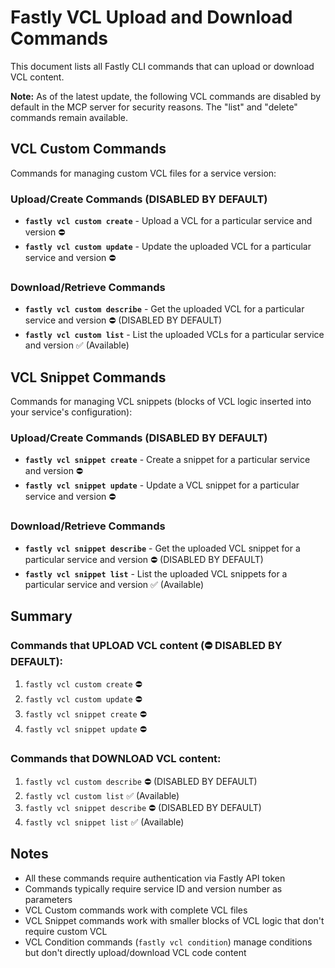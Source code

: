 # Fastly VCL Upload and Download Commands

This document lists all Fastly CLI commands that can upload or download VCL content.

**Note:** As of the latest update, the following VCL commands are disabled by default in the MCP server for security reasons. The "list" and "delete" commands remain available.

## VCL Custom Commands

Commands for managing custom VCL files for a service version:

### Upload/Create Commands (DISABLED BY DEFAULT)
- **`fastly vcl custom create`** - Upload a VCL for a particular service and version ⛔
- **`fastly vcl custom update`** - Update the uploaded VCL for a particular service and version ⛔

### Download/Retrieve Commands  
- **`fastly vcl custom describe`** - Get the uploaded VCL for a particular service and version ⛔ (DISABLED BY DEFAULT)
- **`fastly vcl custom list`** - List the uploaded VCLs for a particular service and version ✅ (Available)

## VCL Snippet Commands

Commands for managing VCL snippets (blocks of VCL logic inserted into your service's configuration):

### Upload/Create Commands (DISABLED BY DEFAULT)
- **`fastly vcl snippet create`** - Create a snippet for a particular service and version ⛔
- **`fastly vcl snippet update`** - Update a VCL snippet for a particular service and version ⛔

### Download/Retrieve Commands
- **`fastly vcl snippet describe`** - Get the uploaded VCL snippet for a particular service and version ⛔ (DISABLED BY DEFAULT)
- **`fastly vcl snippet list`** - List the uploaded VCL snippets for a particular service and version ✅ (Available)

## Summary

### Commands that UPLOAD VCL content (⛔ DISABLED BY DEFAULT):
1. `fastly vcl custom create` ⛔
2. `fastly vcl custom update` ⛔
3. `fastly vcl snippet create` ⛔
4. `fastly vcl snippet update` ⛔

### Commands that DOWNLOAD VCL content:
1. `fastly vcl custom describe` ⛔ (DISABLED BY DEFAULT)
2. `fastly vcl custom list` ✅ (Available)
3. `fastly vcl snippet describe` ⛔ (DISABLED BY DEFAULT)
4. `fastly vcl snippet list` ✅ (Available)

## Notes
- All these commands require authentication via Fastly API token
- Commands typically require service ID and version number as parameters
- VCL Custom commands work with complete VCL files
- VCL Snippet commands work with smaller blocks of VCL logic that don't require custom VCL
- VCL Condition commands (`fastly vcl condition`) manage conditions but don't directly upload/download VCL code content

